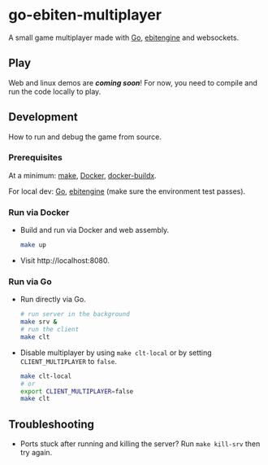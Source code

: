 # go-ebiten-multiplayer

A small game multiplayer made with [Go](https://go.dev/), [ebitengine](https://ebitengine.org/) and websockets.

## Play

Web and linux demos are **_coming soon_**! For now, you need to compile and run the code locally to play.

## Development

How to run and debug the game from source.

### Prerequisites

At a minimum: [make](https://www.gnu.org/software/make/manual/make.html), [Docker](https://docs.docker.com/get-docker/), [docker-buildx](https://docs.docker.com/reference/cli/docker/buildx/).

For local dev: [Go](https://go.dev/), [ebitengine](https://ebitengine.org/) (make sure the environment test passes).

### Run via Docker

- Build and run via Docker and web assembly.
    ```bash
    make up
    ```
- Visit http://localhost:8080.

### Run via Go

- Run directly via Go.
    ```bash
    # run server in the background
    make srv &
    # run the client
    make clt
    ```

- Disable multiplayer by using `make clt-local` or by setting `CLIENT_MULTIPLAYER` to `false`.
    ```bash
    make clt-local
    # or
    export CLIENT_MULTIPLAYER=false
    make clt
    ```

## Troubleshooting

- Ports stuck after running and killing the server? Run `make kill-srv` then try again.
